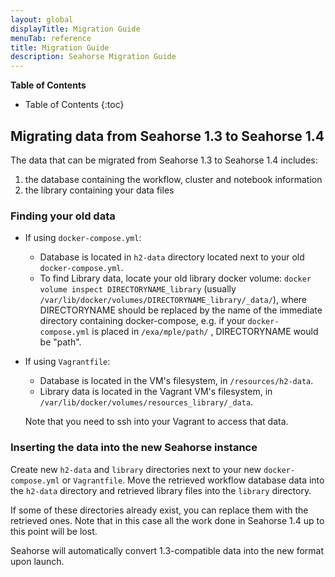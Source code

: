 ```yaml
---
layout: global
displayTitle: Migration Guide
menuTab: reference
title: Migration Guide
description: Seahorse Migration Guide
---
```


**Table of Contents**

* Table of Contents
{:toc}

## Migrating data from Seahorse 1.3 to Seahorse 1.4
The data that can be migrated from Seahorse 1.3 to Seahorse 1.4 includes:

1. the database containing the workflow, cluster and notebook information
2. the library containing your data files

### Finding your old data
* If using `docker-compose.yml`:
    - Database is located in `h2-data` directory located next to your old `docker-compose.yml`.
    - To find Library data, locate your old library docker volume: `docker volume inspect DIRECTORYNAME_library` (usually `/var/lib/docker/volumes/DIRECTORYNAME_library/_data/`),
    where DIRECTORYNAME should be replaced by the name of the immediate directory containing docker-compose, e.g. if your `docker-compose.yml` is placed in `/exa/mple/path/` , DIRECTORYNAME would be "path".

* If using `Vagrantfile`:
    - Database is located in the VM's filesystem, in `/resources/h2-data`.
    - Library data is located in the Vagrant VM's filesystem, in `/var/lib/docker/volumes/resources_library/_data`.

    Note that you need to ssh into your Vagrant to access that data.


### Inserting the data into the new Seahorse instance
Create new `h2-data` and `library` directories next to your new `docker-compose.yml` or `Vagrantfile`.
Move the retrieved workflow database data into the `h2-data` directory and retrieved library files into the `library` directory.

If some of these directories already exist, you can replace them with the retrieved ones. Note that in this case all the work done in Seahorse 1.4 up to this point will be lost.

Seahorse will automatically convert 1.3-compatible data into the new format upon launch.
